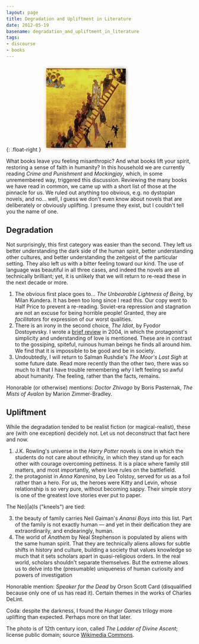 ```yaml
---
layout: page
title: Degradation and Upliftment in Literature
date: 2012-05-19
basename: degradation_and_upliftment_in_literature
tags:
- discourse
- books
---
```


{: .float-right }
![latter of divine ascent](/images/latterAscent.png)

What books leave you feeling misanthropic? And what books lift your spirit,
restoring a sense of faith in humanity? In this household we are currently
reading _Crime and Punishment_ and _Mockingjay_, which, in some unremembered
way, triggered this discussion. Reviewing the many books we have read in common,
we came up with a short list of those at the pinnacle for us. We ruled out
anything too obvious, e.g. no dystopian novels, and no&hellip; well, I guess we
don't even know about novels that are deliberately or obviously uplifting. I
presume they exist, but I couldn't tell you the name of one.

<!--more-->

## Degradation

Not surprisingly, this first category was easier than the second. They left us
better understanding the dark side of the human spirit, better understanding
other cultures, and better understanding the zeitgeist of the particular
setting. They also left us with a bitter feeling toward our kind. The use of
language was beautiful in all three cases, and indeed the novels are all
technically brilliant; yet, it is unlikely that we will return to re-read these
in the next decade or more.

1. The obvious first place goes to&hellip; _The Unbearable Lightness of Being_,
   by Milan Kundera. It has been too long since I read this. Our copy went to
   Half Price to prevent a re-reading. Soviet-era repression and stagnation are
   not an excuse for being horrible people! Granted, they are _facilitators_ for
   expression of our worst qualities.
2. There is an irony in the second choice, _The Idiot_, by Fyodor Dostoyevsky. I
   wrote a <a
   href="/archive/2004/07/16/dostoyevskys_th/">brief
   review</a> in 2004, in which the protagonist's simplicity and understanding
   of love is mentioned. These are in contrast to the gossiping, spiteful,
   ruinous human beings he finds all around him. We find that it is impossible
   to be good and be in society.
3. Undoubtedly, I will return to Salman Rushdie's _The Moor's Last Sigh_ at some
   future date. Read more recently than the other two, there was so much to it
   that I have trouble remembering _why_ I left feeling so awful about humanity.
   The feeling, rather than the facts, remains.

Honorable (or otherwise) mentions: _Doctor Zhivago_ by Boris Pasternak, _The
Mists of Avalon_ by Marion Zimmer-Bradley.

## Upliftment

While the degradation tended to be realist fiction (or magical-realist), these
are (with one exception) decidely not. Let us not deconstruct that fact here and
now.

1. J.K. Rowling's universe in the _Harry Potter_ novels is one in which the
   students do not care about ethnicity, in which they stand up for each other
   with courage overcoming pettiness. It is a place where family still matters,
   and most importantly, where love rules on the battlefield.
2. the protagonist in _Anna Karenina_, by Leo Tolstoy, served for us as a foil
   rather than a hero. For us, the heroes were Kitty and Levin, whose
   relationship is so very pure, without becoming sappy. Their simple story is
   one of the greatest love stories ever put to paper.

The Ne(i|a)ls ("kneels") are tied:

3. the beauty of family carries Neil Gaiman's _Anansi Boys_ into this list. Part
   of the family is not exactly human &mdash; and yet in their deification they
   are extraordinarily, and endearingly, human.
4. The world of _Anathem_ by Neal Stephenson is populated by aliens with the
   same human spirit. That they are technically aliens allows for subtle shifts
   in history and culture, building a society that values knowledge so much that
   it sets scholars apart in quasi-religious orders. In the real world, scholars
   shouldn't separate themselves. But the extreme allows us to delve into the
   (presumable) uniqueness of human curiosity and powers of investigation

Honorable mention: _Speaker for the Dead_ by Orson Scott Card (disqualified
because only one of us has read it). Certain themes in the works of Charles
DeLint.

Coda: despite the darkness, I found the _Hunger Games_ trilogy more uplifting
than expected. Perhaps more on that later.

The photo is of 12th century icon, called _The Ladder of Divine Ascent_;
license public domain; source [Wikimedia
Commons](http://commons.wikimedia.org/wiki/File:The_Ladder_of_Divine_Ascent_Monastery_of_St_Catherine_Sinai_12th_century.jpg).
